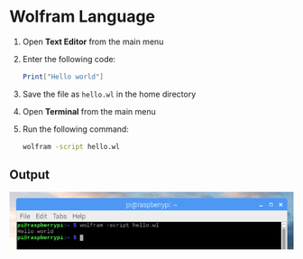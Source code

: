 # Wolfram Language

1. Open **Text Editor** from the main menu

1. Enter the following code:

    ```mathematica
    Print["Hello world"]
    ```

1. Save the file as `hello.wl` in the home directory

1. Open **Terminal** from the main menu

1. Run the following command:

    ```bash
    wolfram -script hello.wl
    ```

## Output

![](images/wolfram-1.png)
